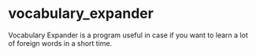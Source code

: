 # vocabulary_expander
Vocabulary Expander is a program useful in case if you want to learn a lot of foreign words in a short time.
